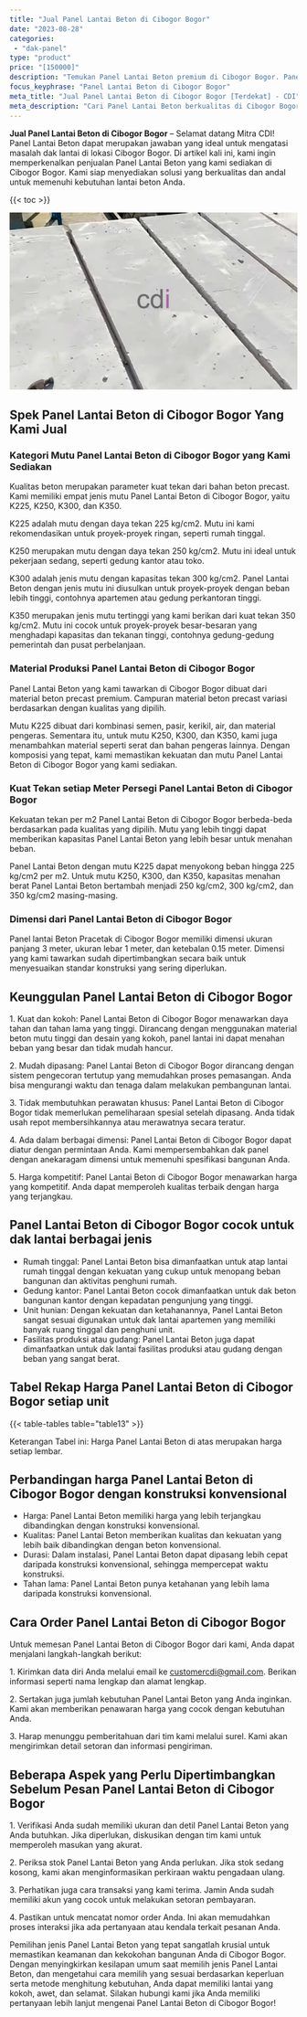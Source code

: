 ```yaml
---
title: "Jual Panel Lantai Beton di Cibogor Bogor"
date: "2023-08-28"
categories:
 - "dak-panel"
type: "product"
price: "[150000]"
description: "Temukan Panel Lantai Beton premium di Cibogor Bogor. Panel Lantai Beton dirancang untuk kebutuhan konstruksi modern dengan performa prima. Hubungi kami sekarang."
focus_keyphrase: "Panel Lantai Beton di Cibogor Bogor"
meta_title: "Jual Panel Lantai Beton di Cibogor Bogor [Terdekat] - CDI"
meta_description: "Cari Panel Lantai Beton berkualitas di Cibogor Bogor?. Kami menyediakan Panel Lantai Beton premium untuk pembangunan. Harga terbaik hanya di sini."
---
```


**Jual Panel Lantai Beton di Cibogor Bogor** – Selamat datang Mitra CDI! Panel Lantai Beton dapat merupakan jawaban yang ideal untuk mengatasi masalah dak lantai di lokasi Cibogor Bogor. Di artikel kali ini, kami ingin memperkenalkan penjualan Panel Lantai Beton yang kami sediakan di Cibogor Bogor. Kami siap menyediakan solusi yang berkualitas dan andal untuk memenuhi kebutuhan lantai beton Anda.

{{< toc >}}

![Jual Panel Lantai Beton di Cibogor Bogor](/images/dak-panel/dak-panel-05.jpg)

## Spek Panel Lantai Beton di Cibogor Bogor Yang Kami Jual

### Kategori Mutu Panel Lantai Beton di Cibogor Bogor yang Kami Sediakan

Kualitas beton merupakan parameter kuat tekan dari bahan beton precast. Kami memiliki empat jenis mutu Panel Lantai Beton di Cibogor Bogor, yaitu K225, K250, K300, dan K350.

K225 adalah mutu dengan daya tekan 225 kg/cm2. Mutu ini kami rekomendasikan untuk proyek-proyek ringan, seperti rumah tinggal.

K250 merupakan mutu dengan daya tekan 250 kg/cm2. Mutu ini ideal untuk pekerjaan sedang, seperti gedung kantor atau toko.

K300 adalah jenis mutu dengan kapasitas tekan 300 kg/cm2. Panel Lantai Beton dengan jenis mutu ini diusulkan untuk proyek-proyek dengan beban lebih tinggi, contohnya apartemen atau gedung perkantoran tinggi.

K350 merupakan jenis mutu tertinggi yang kami berikan dari kuat tekan 350 kg/cm2. Mutu ini cocok untuk proyek-proyek besar-besaran yang menghadapi kapasitas dan tekanan tinggi, contohnya gedung-gedung pemerintah dan pusat perbelanjaan.

### Material Produksi Panel Lantai Beton di Cibogor Bogor

Panel Lantai Beton yang kami tawarkan di Cibogor Bogor dibuat dari material beton precast premium. Campuran material beton precast variasi berdasarkan dengan kualitas yang dipilih.

Mutu K225 dibuat dari kombinasi semen, pasir, kerikil, air, dan material pengeras. Sementara itu, untuk mutu K250, K300, dan K350, kami juga menambahkan material seperti serat dan bahan pengeras lainnya. Dengan komposisi yang tepat, kami memastikan kekuatan dan mutu Panel Lantai Beton di Cibogor Bogor yang kami sediakan.

### Kuat Tekan setiap Meter Persegi Panel Lantai Beton di Cibogor Bogor

Kekuatan tekan per m2 Panel Lantai Beton di Cibogor Bogor berbeda-beda berdasarkan pada kualitas yang dipilih. Mutu yang lebih tinggi dapat memberikan kapasitas Panel Lantai Beton yang lebih besar untuk menahan beban.

Panel Lantai Beton dengan mutu K225 dapat menyokong beban hingga 225 kg/cm2 per m2. Untuk mutu K250, K300, dan K350, kapasitas menahan berat Panel Lantai Beton bertambah menjadi 250 kg/cm2, 300 kg/cm2, dan 350 kg/cm2 masing-masing.

### Dimensi dari Panel Lantai Beton di Cibogor Bogor

Panel lantai Beton Pracetak di Cibogor Bogor memiliki dimensi ukuran panjang 3 meter, ukuran lebar 1 meter, dan ketebalan 0.15 meter. Dimensi yang kami tawarkan sudah dipertimbangkan secara baik untuk menyesuaikan standar konstruksi yang sering diperlukan.

## Keunggulan Panel Lantai Beton di Cibogor Bogor

1\.  Kuat dan kokoh: Panel Lantai Beton di Cibogor Bogor menawarkan daya tahan dan tahan lama yang tinggi. Dirancang dengan menggunakan material beton mutu tinggi dan desain yang kokoh, panel lantai ini dapat menahan beban yang besar dan tidak mudah hancur.

2\.  Mudah dipasang: Panel Lantai Beton di Cibogor Bogor dirancang dengan sistem pengecoran tertutup yang memudahkan proses pemasangan. Anda bisa mengurangi waktu dan tenaga dalam melakukan pembangunan lantai.

3\.  Tidak membutuhkan perawatan khusus: Panel Lantai Beton di Cibogor Bogor tidak memerlukan pemeliharaan spesial setelah dipasang. Anda tidak usah repot membersihkannya atau merawatnya secara teratur.

4\.  Ada dalam berbagai dimensi: Panel Lantai Beton di Cibogor Bogor dapat diatur dengan permintaan Anda. Kami mempersembahkan dak panel dengan anekaragam dimensi untuk memenuhi spesifikasi bangunan Anda.

5\.  Harga kompetitif: Panel Lantai Beton di Cibogor Bogor menawarkan harga yang kompetitif. Anda dapat memperoleh kualitas terbaik dengan harga yang terjangkau.

## Panel Lantai Beton di Cibogor Bogor cocok untuk dak lantai berbagai jenis

*   Rumah tinggal: Panel Lantai Beton bisa dimanfaatkan untuk atap lantai rumah tinggal dengan kekuatan yang cukup untuk menopang beban bangunan dan aktivitas penghuni rumah.
*   Gedung kantor: Panel Lantai Beton cocok dimanfaatkan untuk dak beton bangunan kantor dengan kepadatan pengunjung yang tinggi.
*   Unit hunian: Dengan kekuatan dan ketahanannya, Panel Lantai Beton sangat sesuai digunakan untuk dak lantai apartemen yang memiliki banyak ruang tinggal dan penghuni unit.
*   Fasilitas produksi atau gudang: Panel Lantai Beton juga dapat dimanfaatkan untuk dak lantai fasilitas produksi atau gudang dengan beban yang sangat berat.

## Tabel Rekap Harga Panel Lantai Beton di Cibogor Bogor setiap unit

{{< table-tables table="table13" >}}

Keterangan Tabel ini: Harga Panel Lantai Beton di atas merupakan harga setiap lembar.

## Perbandingan harga Panel Lantai Beton di Cibogor Bogor dengan konstruksi konvensional

*   Harga: Panel Lantai Beton memiliki harga yang lebih terjangkau dibandingkan dengan konstruksi konvensional.
*   Kualitas: Panel Lantai Beton memberikan kualitas dan kekuatan yang lebih baik dibandingkan dengan beton konvensional.
*   Durasi: Dalam instalasi, Panel Lantai Beton dapat dipasang lebih cepat daripada konstruksi konvensional, sehingga mempercepat waktu konstruksi.
*   Tahan lama: Panel Lantai Beton punya ketahanan yang lebih lama daripada konstruksi konvensional.

## Cara Order Panel Lantai Beton di Cibogor Bogor

Untuk memesan Panel Lantai Beton di Cibogor Bogor dari kami, Anda dapat menjalani langkah-langkah berikut:

1\.  Kirimkan data diri Anda melalui email ke customercdi@gmail.com. Berikan informasi seperti nama lengkap dan alamat lengkap.

2\.  Sertakan juga jumlah kebutuhan Panel Lantai Beton yang Anda inginkan. Kami akan memberikan penawaran harga yang cocok dengan kebutuhan Anda.

3\.  Harap menunggu pemberitahuan dari tim kami melalui surel. Kami akan mengirimkan detail setoran dan informasi pengiriman.

## Beberapa Aspek yang Perlu Dipertimbangkan Sebelum Pesan Panel Lantai Beton di Cibogor Bogor

1\.  Verifikasi Anda sudah memiliki ukuran dan detil Panel Lantai Beton yang Anda butuhkan. Jika diperlukan, diskusikan dengan tim kami untuk memperoleh masukan yang akurat.

2\.  Periksa stok Panel Lantai Beton yang Anda perlukan. Jika stok sedang kosong, kami akan menginformasikan perkiraan waktu pengadaan ulang.

3\.  Perhatikan juga cara transaksi yang kami terima. Jamin Anda sudah memiliki akun yang cocok untuk melakukan setoran pembayaran.

4\.  Pastikan untuk mencatat nomor order Anda. Ini akan memudahkan proses interaksi jika ada pertanyaan atau kendala terkait pesanan Anda.

Pemilihan jenis Panel Lantai Beton yang tepat sangatlah krusial untuk memastikan keamanan dan kekokohan bangunan Anda di Cibogor Bogor. Dengan menyingkirkan kesilapan umum saat memilih jenis Panel Lantai Beton, dan mengetahui cara memilih yang sesuai berdasarkan keperluan serta metode menghitung kebutuhan, Anda dapat memiliki lantai yang kokoh, awet, dan selamat. Silakan hubungi kami jika Anda memiliki pertanyaan lebih lanjut mengenai Panel Lantai Beton di Cibogor Bogor!
